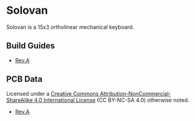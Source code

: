 # Solovan
Solovan is a 15x3 ortholinear mechanical keyboard.

## Build Guides

- [Rev.A](./buildguide/rev_a)

## PCB Data

Licensed under a [Creative Commons Attribution-NonCommercial-ShareAlike 4.0 International License](http://creativecommons.org/licenses/by-nc-sa/4.0/) (CC BY-NC-SA 4.0) otherwise noted.

- [Rev.A](./pcb/rev_a)